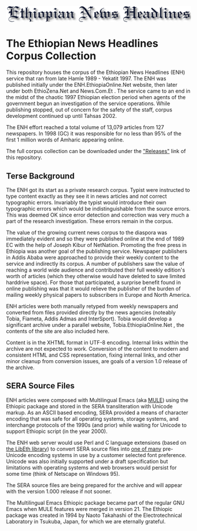 <img src="images/ENHTOP.gif"/>

# The Ethiopian News Headlines Corpus Collection

This repository houses the corpus of the Ethiopian News Headlines (ENH) service that ran from late Hamle 1989 - Yekatit 1997. The ENH was published initially under the ENH.EthiopiaOnline.Net website, then later under both EthioZena.Net and News.Com.Et .  The service came to an end in the midst of the chaotic 1997 Ethiopian election period when agents of the government begun an investigation of the service operations.  While publishing stopped, out of concern for the safety of the staff, corpus development continued up until Tahsas 2002.

The ENH effort reached a total volume of 13,079 articles from 127 newspapers. In 1998 (GC) it was responsible for no less than 95% of the first 1 million words of Amharic appearing online.

The full corpus collection can be downloaded under the ["Releases"](https://github.com/geezorg/enh-corpus/releases/) link of this repository. 


## Terse Background
The ENH got its start as a private research corpus.  Typist were instructed to type content exactly as they see it in news articles and *not* correct typographic errors. Invariably the typist would introduce their own typographic errors which would be indistinguishable from the source errors. This was deemed OK since error detection and correction was very much a part of the research investigation.  These errors remain in the corpus. 

The value of the growing current news corpus to the diaspora was immediately evident and so they were published online at the end of 1989 EC with the help of Joseph Kibur of NetNation. Promoting the free press in Ethiopia was another goal of the publishing service. Newspaper publishers in Addis Ababa were approached to provide their weekly content to the service and indirectly its corpus. A number of publishers saw the value of reaching a world wide audience and contributed their full weekly edition's worth of articles (which they otherwise would have deleted to save limited harddrive space). For those that participated, a surprise benefit found in online publishing was that it would relieve the publisher of the burden of mailing weekly physical papers to subscribers in Europe and North America.

ENH articles were both manually retyped from weekly newspapers and converted from files provided directly by the news agencies (noteably Tobia, Fiameta, Addis Admas and InterSport). Tobia would develop a significant archive under a parallel website, Tobia.EthiopiaOnline.Net , the contents of the site are also included here.

Content is in the XHTML format in UTF-8 encoding.  Internal links within the archive are not expected to work.  Conversion of the content to modern and consistent HTML and CSS representation, fixing internal links, and other minor cleanup from conversion issues, are goals of a version 1.0 release of the archive.

## SERA Source Files
ENH articles were composed with Multilingual Emacs (aka [MULE](https://en.wikipedia.org/wiki/MULE)) using the Ethiopic package and stored in the SERA transliteration with Unicode markup. As an ASCII based encoding, SERA provided a means of character encoding that was safe for all operating systems, storage systems, and interchange protocols of the 1990s (and prior) while waiting for Unicode to support Ethiopic script (in the year 2000).

The ENH web server would use Perl and C language extensions (based on [the LibEth library](http://libeth.sourceforge.net/)) to convert SERA source files into [one of many](http://libeth.sourceforge.net/CharacterSets.html]) pre-Unicode encoding systems in use by a customer selected font preference. Unicode was also initially supported under a draft specification but limitations with operating systems and web browsers would persist for some time (think of Netscape on Windows 95).

The SERA source files are being prepared for the archive and will appear with the version 1.000 release if not sooner. 

The Multilingual Emacs Ethiopic package became part of the regular GNU Emacs when MULE features were merged in version 21. The Ethiopic package was created in 1994 by Naoto Takahashi of the Electrotechnical Laboratory in Tsukuba, Japan, for which we are eternally grateful.  



